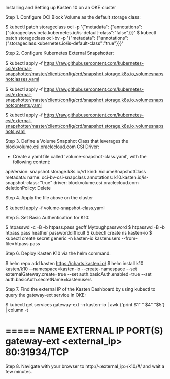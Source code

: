 Installing and Setting up Kasten 10 on an OKE cluster


Step 1. Configure OCI Block Volume as the default storage class:

$ kubectl patch storageclass oci -p '{"metadata": {"annotations": {"storageclass.beta.kubernetes.io/is-default-class":"false"}}}'
$ kubectl patch storageclass oci-bv -p '{"metadata": {"annotations":{"storageclass.kubernetes.io/is-default-class":"true"}}}'


Step 2. Configure Kubernetes External Snapshotter:

$ kubectl apply -f https://raw.githubusercontent.com/kubernetes-csi/external-snapshotter/master/client/config/crd/snapshot.storage.k8s.io_volumesnapshotclasses.yaml

$ kubectl apply -f https://raw.githubusercontent.com/kubernetes-csi/external-snapshotter/master/client/config/crd/snapshot.storage.k8s.io_volumesnapshotcontents.yaml

$ kubectl apply -f https://raw.githubusercontent.com/kubernetes-csi/external-snapshotter/master/client/config/crd/snapshot.storage.k8s.io_volumesnapshots.yaml


Step 3. Define a Volume Snapshot Class that leverages the blockvolume.csi.oraclecloud.com CSI Driver:

* Create a yaml file called 'volume-snapshot-class.yaml', with the following content:

apiVersion: snapshot.storage.k8s.io/v1
kind: VolumeSnapshotClass
metadata:
  name: oci-bv-csi-snapclass
  annotations:
    k10.kasten.io/is-snapshot-class: "true"
driver: blockvolume.csi.oraclecloud.com
deletionPolicy: Delete


Step 4. Apply the file above on the cluster

$ kubectl apply -f volume-snapshot-class.yaml


Step 5. Set Basic Authentication for K10:

$ htpasswd -c -B -b htpass.pass geoff Mytoughpassword
$ htpasswd -B -b htpass.pass heather  passworddifficult
$ kubectl create ns kasten-io
$ kubectl create secret generic -n kasten-io kastenusers --from-file=htpass.pass


Step 6. Deploy Kasten K10 via the helm command:

$ helm repo add kasten https://charts.kasten.io/
$ helm install k10 kasten/k10 --namespace=kasten-io --create-namespace --set externalGateway.create=true --set auth.basicAuth.enabled=true --set auth.basicAuth.secretName=kastenusers


Step 7. Find the external IP of the Kasten Dashboard by using kubectl to query the gateway-ext service in OKE:

$ kubectl get services gateway-ext -n kasten-io | awk {'print $1" " $4" "$5'} | column -t

=====
NAME        EXTERNAL IP   PORT(S)
gateway-ext <external_ip> 80:31934/TCP
=====


Step 8. Navigate with your browser to http://<external_ip>/k10/#/ and wait a few minutes.

